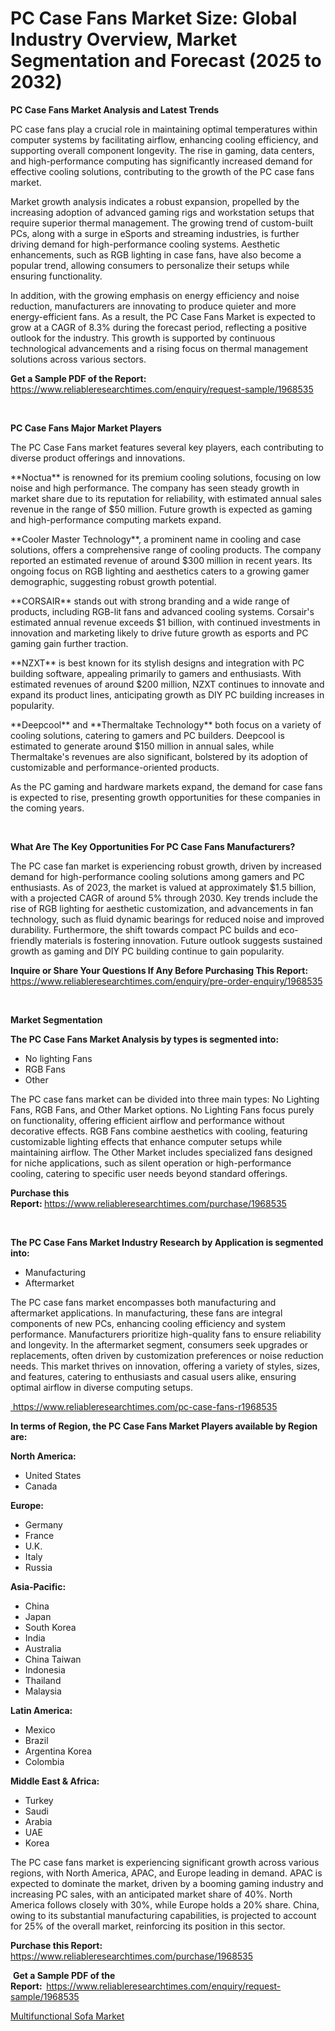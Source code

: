 <p><h1>PC Case Fans Market Size: Global Industry Overview, Market Segmentation and Forecast (2025 to 2032)</h1></p><p><strong>PC Case Fans Market Analysis and Latest Trends</strong></p>
<p><p>PC case fans play a crucial role in maintaining optimal temperatures within computer systems by facilitating airflow, enhancing cooling efficiency, and supporting overall component longevity. The rise in gaming, data centers, and high-performance computing has significantly increased demand for effective cooling solutions, contributing to the growth of the PC case fans market.</p><p>Market growth analysis indicates a robust expansion, propelled by the increasing adoption of advanced gaming rigs and workstation setups that require superior thermal management. The growing trend of custom-built PCs, along with a surge in eSports and streaming industries, is further driving demand for high-performance cooling systems. Aesthetic enhancements, such as RGB lighting in case fans, have also become a popular trend, allowing consumers to personalize their setups while ensuring functionality.</p><p>In addition, with the growing emphasis on energy efficiency and noise reduction, manufacturers are innovating to produce quieter and more energy-efficient fans. As a result, the PC Case Fans Market is expected to grow at a CAGR of 8.3% during the forecast period, reflecting a positive outlook for the industry. This growth is supported by continuous technological advancements and a rising focus on thermal management solutions across various sectors.</p></p>
<p><strong>Get a Sample PDF of the Report:&nbsp;</strong> <a href="https://www.reliableresearchtimes.com/enquiry/request-sample/1968535?utm_campaign=2096&utm_medium=2&utm_source=Github&utm_content=ia&utm_term=09022025&utm_id=pc-case-fans">https://www.reliableresearchtimes.com/enquiry/request-sample/1968535</a></p>
<p>&nbsp;</p>
<p><strong>PC Case Fans Major Market Players</strong></p>
<p><p>The PC Case Fans market features several key players, each contributing to diverse product offerings and innovations. </p><p>**Noctua** is renowned for its premium cooling solutions, focusing on low noise and high performance. The company has seen steady growth in market share due to its reputation for reliability, with estimated annual sales revenue in the range of $50 million. Future growth is expected as gaming and high-performance computing markets expand.</p><p>**Cooler Master Technology**, a prominent name in cooling and case solutions, offers a comprehensive range of cooling products. The company reported an estimated revenue of around $300 million in recent years. Its ongoing focus on RGB lighting and aesthetics caters to a growing gamer demographic, suggesting robust growth potential.</p><p>**CORSAIR** stands out with strong branding and a wide range of products, including RGB-lit fans and advanced cooling systems. Corsair's estimated annual revenue exceeds $1 billion, with continued investments in innovation and marketing likely to drive future growth as esports and PC gaming gain further traction.</p><p>**NZXT** is best known for its stylish designs and integration with PC building software, appealing primarily to gamers and enthusiasts. With estimated revenues of around $200 million, NZXT continues to innovate and expand its product lines, anticipating growth as DIY PC building increases in popularity.</p><p>**Deepcool** and **Thermaltake Technology** both focus on a variety of cooling solutions, catering to gamers and PC builders. Deepcool is estimated to generate around $150 million in annual sales, while Thermaltake's revenues are also significant, bolstered by its adoption of customizable and performance-oriented products.</p><p>As the PC gaming and hardware markets expand, the demand for case fans is expected to rise, presenting growth opportunities for these companies in the coming years.</p></p>
<p>&nbsp;</p>
<p><strong>What Are The Key Opportunities For PC Case Fans Manufacturers?</strong></p>
<p><p>The PC case fan market is experiencing robust growth, driven by increased demand for high-performance cooling solutions among gamers and PC enthusiasts. As of 2023, the market is valued at approximately $1.5 billion, with a projected CAGR of around 5% through 2030. Key trends include the rise of RGB lighting for aesthetic customization, and advancements in fan technology, such as fluid dynamic bearings for reduced noise and improved durability. Furthermore, the shift towards compact PC builds and eco-friendly materials is fostering innovation. Future outlook suggests sustained growth as gaming and DIY PC building continue to gain popularity.</p></p>
<p><strong>Inquire or Share Your Questions If Any Before Purchasing This Report:</strong> <a href="https://www.reliableresearchtimes.com/enquiry/pre-order-enquiry/1968535?utm_campaign=2096&utm_medium=2&utm_source=Github&utm_content=ia&utm_term=09022025&utm_id=pc-case-fans">https://www.reliableresearchtimes.com/enquiry/pre-order-enquiry/1968535</a></p>
<p>&nbsp;</p>
<p><strong>Market Segmentation</strong></p>
<p><strong>The PC Case Fans Market Analysis by types is segmented into:</strong></p>
<p><ul><li>No lighting Fans</li><li>RGB Fans</li><li>Other</li></ul></p>
<p><p>The PC case fans market can be divided into three main types: No Lighting Fans, RGB Fans, and Other Market options. No Lighting Fans focus purely on functionality, offering efficient airflow and performance without decorative effects. RGB Fans combine aesthetics with cooling, featuring customizable lighting effects that enhance computer setups while maintaining airflow. The Other Market includes specialized fans designed for niche applications, such as silent operation or high-performance cooling, catering to specific user needs beyond standard offerings.</p></p>
<p><strong>Purchase this Report:&nbsp;</strong><a href="https://www.reliableresearchtimes.com/purchase/1968535?utm_campaign=2096&utm_medium=2&utm_source=Github&utm_content=ia&utm_term=09022025&utm_id=pc-case-fans">https://www.reliableresearchtimes.com/purchase/1968535</a></p>
<p>&nbsp;</p>
<p><strong>The PC Case Fans Market Industry Research by Application is segmented into:</strong></p>
<p><ul><li>Manufacturing</li><li>Aftermarket</li></ul></p>
<p><p>The PC case fans market encompasses both manufacturing and aftermarket applications. In manufacturing, these fans are integral components of new PCs, enhancing cooling efficiency and system performance. Manufacturers prioritize high-quality fans to ensure reliability and longevity. In the aftermarket segment, consumers seek upgrades or replacements, often driven by customization preferences or noise reduction needs. This market thrives on innovation, offering a variety of styles, sizes, and features, catering to enthusiasts and casual users alike, ensuring optimal airflow in diverse computing setups.</p></p>
<p><a href="https://www.reliableresearchtimes.com/pc-case-fans-r1968535?utm_campaign=2096&utm_medium=2&utm_source=Github&utm_content=ia&utm_term=09022025&utm_id=pc-case-fans">&nbsp;https://www.reliableresearchtimes.com/pc-case-fans-r1968535</a></p>
<p><strong>In terms of Region, the PC Case Fans Market Players available by Region are:</strong></p>
<p>
    <p> <strong> North America: </strong>
        <ul>
            <li>United States</li>
            <li>Canada</li>
        </ul>
        </p> 
    <p> <strong> Europe: </strong>
        <ul>
            <li>Germany</li>
            <li>France</li>
            <li>U.K.</li>
            <li>Italy</li>
            <li>Russia</li>
        </ul>
        </p> 
    <p> <strong> Asia-Pacific: </strong>
        <ul>
            <li>China</li>
            <li>Japan</li>
            <li>South Korea</li>
            <li>India</li>
            <li>Australia</li>
            <li>China Taiwan</li>
            <li>Indonesia</li>
            <li>Thailand</li>
            <li>Malaysia</li>
        </ul>
        </p> 
    <p> <strong> Latin America: </strong>
        <ul>
            <li>Mexico</li>
            <li>Brazil</li>
            <li>Argentina Korea</li>
            <li>Colombia</li>
        </ul>
        </p> 
    <p> <strong> Middle East & Africa: </strong>
        <ul>
            <li>Turkey</li>
            <li>Saudi</li>
            <li>Arabia</li>
            <li>UAE</li>
            <li>Korea</li>
        </ul>
    </p>
    </p>
<p><p>The PC case fans market is experiencing significant growth across various regions, with North America, APAC, and Europe leading in demand. APAC is expected to dominate the market, driven by a booming gaming industry and increasing PC sales, with an anticipated market share of 40%. North America follows closely with 30%, while Europe holds a 20% share. China, owing to its substantial manufacturing capabilities, is projected to account for 25% of the overall market, reinforcing its position in this sector.</p></p>
<p><strong>Purchase this Report: </strong><a href="https://www.reliableresearchtimes.com/purchase/1968535?utm_campaign=2096&utm_medium=2&utm_source=Github&utm_content=ia&utm_term=09022025&utm_id=pc-case-fans">https://www.reliableresearchtimes.com/purchase/1968535</a></p>
<p>&nbsp;<strong>Get a Sample PDF of the Report:&nbsp;&nbsp;</strong><a href="https://www.reliableresearchtimes.com/enquiry/request-sample/1968535?utm_campaign=2096&utm_medium=2&utm_source=Github&utm_content=ia&utm_term=09022025&utm_id=pc-case-fans">https://www.reliableresearchtimes.com/enquiry/request-sample/1968535</a></p>
<p><strong></strong></p>
<p><p><a href="https://github.com/NarcisoFerry/Market-Research-Report-List-1/blob/main/multifunctional-sofa-market.md?utm_campaign=2096&utm_medium=2&utm_source=Github&utm_content=ia&utm_term=09022025&utm_id=pc-case-fans">Multifunctional Sofa Market</a></p></p>